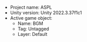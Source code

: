 <!-- UNITY CODE ASSIST INSTRUCTIONS START -->
- Project name: ASPL
- Unity version: Unity 2022.3.37f1c1
- Active game object:
  - Name: BGM
  - Tag: Untagged
  - Layer: Default
<!-- UNITY CODE ASSIST INSTRUCTIONS END -->